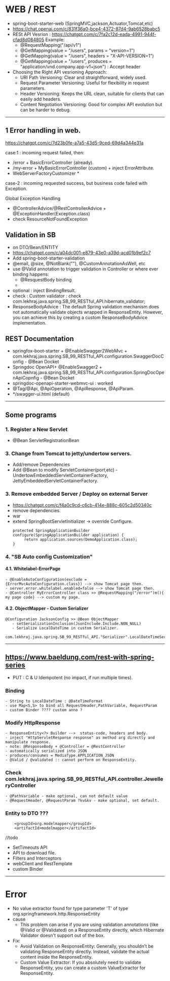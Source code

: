 #  WEB / REST
- spring-boot-starter-web (SpringMVC,jackson,Actuator,Tomcat,etc)
- https://chat.openai.com/c/831f36a0-bce4-4372-87d4-9ab6528babc5
- RESt API Vesrion : https://chatgpt.com/c/7fa2c12d-eada-4991-944f-cfad8d084805 Example:
    - @RequestMapping("/api/v1")
    - @GetMapping(value = "/users", params = "version=1")
    - @GetMapping(value = "/users", headers = "X-API-VERSION=1")
    - @GetMapping(value = "/users", produces = "application/vnd.company.app-v1+json") : Accept header
- Choosing the Right API vesrioning Approach:
  - URI Path Versioning: Clear and straightforward, widely used.
  - Request Parameter Versioning: Useful for flexibility in request parameters.
  - Header Versioning: Keeps the URL clean, suitable for clients that can easily add headers.
  - Content Negotiation Versioning: Good for complex API evolution but can be harder to debug.
---

## 1 Error handling in web.
https://chatgpt.com/c/7d23b0fe-a7a5-43d5-9ced-69d4a344e31a

case:1 : incoming request failed, then:

-  /error + BasicErrorController (already).
-  /my-error + MyBasicErrorController (custom) + inject ErrorAttribute.
-  WebServerFactoryCustomizer *

case-2 : incoming requested success, but business code failed with Exception.

Global Exception Handling
- @ControllerAdvice/@RestControllerAdvice + @ExceptionHandler(Exception.class)
- check ResourceNotFoundException

## Validation in SB
- on DTO/Bean/ENTITY
- https://chatgpt.com/c/a04dc001-e879-43e0-a39d-acd01b9ef2c7
- Add <artifactId>spring-boot-starter-validation</artifactId>
- @email, @size, @NotBlank(""), @CustomAnnotationAsWell, etc
- use @Valid annotation to trigger validation in Controller or where ever binding happens:
    - @ResquestBody binding
    -
- optional : inject BindingResult.
- check : Custom validator : check com.lekhraj.java.spring.SB_99_RESTful_API.hibernate_validator;
- ResponseBodyAdvice :
    The default Spring validation mechanism does not automatically validate objects wrapped in ResponseEntity.
    However, you can achieve this by creating a custom ResponseBodyAdvice implementation.

## REST Documentation
- springfox-boot-starter + @EnableSwagger2WebMvc + com.lekhraj.java.spring.SB_99_RESTful_API.configuration.SwaggerDocConfig - @Bean Docket
- Springdoc OpenAPI+ @EnableSwagger2 + com.lekhraj.java.spring.SB_99_RESTful_API.configuration.SpringDocOpenApiCopnfig - @Bean Docket
- <artifactId>springdoc-openapi-starter-webmvc-ui</artifactId> : worked
- @Tag/@Api, @ApiOperation, @ApiResponse, @ApiParam.
- */swagger-ui.html (default)

---

## Some programs
### 1. Register a New Servlet
 - @Bean ServletRegistrationBean<MyServlet>

### 3. Change from Tomcat to jetty/undertow servers.
   - Add/remove Dependencies
   - Add @Bean to modify ServletContainer(port,etc) - UndertowEmbeddedServletContainerFactory, JettyEmbeddedServletContainerFactory.

### 3. Remove embedded Server / Deploy on external Server
- https://chatgpt.com/c/f4a0c9cd-c6cb-414e-888c-605c2d50340c
 - remove dependencies.
 - <packaging>war</packaging>
 - extend SpringBootServletInitializer -> override Configure.
    ```
    protected SpringApplicationBuilder configure(SpringApplicationBuilder application) {
         return application.sources(DemoApplication.class);
    }
    ```

### 4. "SB Auto config Customization"

#### 4.1. Whitelabel-ErrorPage
    - @EnableAutoConfiguration(exclude = {ErrorMvcAutoConfiguration.class}) --> show Tomcat page then.
    - server.error.whitelabel.enabled=false --> show Tomcat page then.
    - @Controller MyErrorController class >> @RequestMapping("/error")m(){ my page code} --> custom my page.

#### 4.2. ObjectMapper - Custom Serializer
    @Configuration JacksonConfig >> @Bean ObjectMapper
       - setSerializationInclusion(JsonInclude.Include.NON_NULL)
       - Serialize LocalDateTime in custom Serializer.
         com.lekhraj.java.spring.SB_99_RESTful_API."Serializer".LocalDateTimeSerializer


---
## https://www.baeldung.com/rest-with-spring-series
- PUT : C & U Idempotent (no impact, if run multiple times).

### Binding
    - String to LocalDateTime : @DateTimeFormat
    - use Map<S,S> to bind all RequestHeader,PathVariable, RequestParam
    - custom Binder ???? custom anno ?
  
### Modify HttpResponse
    - ResponseEntity<?> Builder -->  status-code, headers and body.
    - inject "HttpServletResponse response" as method arg directly and manipulate response.
    - note: @ResponseBody + @Controller = @RestController
    - automatically serialized into JSON
    - produces/consumes = MediaType.APPLICATION_JSON
    - @Valid / @validated :: cannot perform on ResponseEntity.
  
### Check com.lekhraj.java.spring.SB_99_RESTful_API.controller.JewelleryController
    - @PathVariable - make optional, can not default value
    - @RequestHeader, @RequestParam ?kv&kv - make optional, set default.

### Entity to DTO ???
```
    <groupId>org.modelmapper</groupId>
    <artifactId>modelmapper</artifactId>
```
//todo
- SetTimeouts API
- API to download file.
- Filters and Interceptors
- webClient and RestTemplate
- custom Binder

---
# Error 

- No value extractor found for type parameter 'T' of type org.springframework.http.ResponseEntity
- cause
  - This problem can arise if you are using validation annotations (like @Valid or @Validated) on a ResponseEntity<T> directly, 
    which Hibernate Validator doesn't support out of the box.
- Fix:
  - Avoid Validation on ResponseEntity: Generally, you shouldn't be validating ResponseEntity directly. Instead, validate the actual content inside the ResponseEntity.
  - Custom Value Extractor: If you absolutely need to validate ResponseEntity<T>, you can create a custom ValueExtractor for ResponseEntity<T>.







